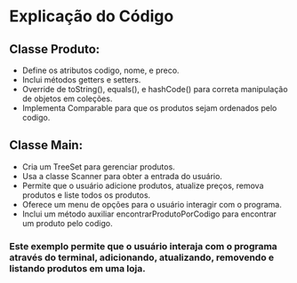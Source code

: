 # Explicação do Código
## Classe Produto:
- Define os atributos codigo, nome, e preco.
- Inclui métodos getters e setters.
- Override de toString(), equals(), e hashCode() para correta manipulação de objetos em coleções.
- Implementa Comparable<Produto> para que os produtos sejam ordenados pelo codigo.
## Classe Main:
- Cria um TreeSet para gerenciar produtos.
- Usa a classe Scanner para obter a entrada do usuário.
- Permite que o usuário adicione produtos, atualize preços, remova produtos e liste todos os produtos.
- Oferece um menu de opções para o usuário interagir com o programa.
- Inclui um método auxiliar encontrarProdutoPorCodigo para encontrar um produto pelo codigo.

### Este exemplo permite que o usuário interaja com o programa através do terminal, adicionando, atualizando, removendo e listando produtos em uma loja.